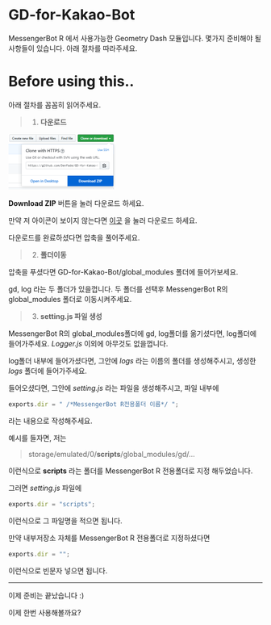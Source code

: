 GD-for-Kakao-Bot
================

MessengerBot R 에서 사용가능한 Geometry Dash 모듈입니다.
몇가지 준비해야 될 사항들이 있습니다.
아래 절차를 따라주세요.

Before using this..
===================

아래 절차를 꼼꼼히 읽어주세요.

> 1. __다운로드__

![썸네일](/Images-for-readme/1.PNG)

__Download ZIP__ 버튼을 눌러 다운로드 하세요.

만약 저 아이콘이 보이지 않는다면 [이곳](https://github.com/DenFade/GD-for-Kakao-Bot/archive/master.zip) 을 눌러 다운로드 하세요.

다운로드를 완료하셨다면 압축을 풀어주세요.


> 2. __폴더이동__


압축을 푸셨다면 GD-for-Kakao-Bot/global_modules 폴더에 들어가보세요.

gd, log 라는 두 폴더가 있을껍니다. 두 폴더를 선택후 MessengerBot R의 global_modules 폴더로 이동시켜주세요.


> 3. __setting.js 파일 생성__


MessengerBot R의 global_modules폴더에 gd, log폴더를 옮기셨다면, log폴더에 들어가주세요. _Logger.js_ 이외에 아무것도 없을껍니다.

log폴더 내부에 들어가셨다면, 그안에 _logs_ 라는 이름의 폴더를 생성해주시고, 생성한 _logs_ 폴더에 들어가주세요.

들어오셨다면, 그안에 _setting.js_ 라는 파일을 생성해주시고, 파일 내부에

```js
exports.dir = " /*MessengerBot R전용폴더 이름*/ ";
```
라는 내용으로 작성해주세요.

예시를 들자면, 저는 
> storage/emulated/0/__scripts__/global_modules/gd/...

이런식으로 __scripts__ 라는 폴더를 MessengerBot R 전용폴더로 지정 해두었습니다.

그러면 _setting.js_ 파일에
```js
exports.dir = "scripts";
```
이런식으로 그 파일명을 적으면 됩니다.

만약 내부저장소 자체를 MessengerBot R 전용폴더로 지정하셨다면
```js
exports.dir = "";
```
이런식으로 빈문자 넣으면 됩니다.

---

이제 준비는 끝났습니다 :)

이제 한번 사용해볼까요?

